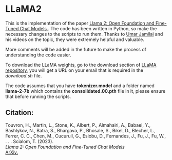 # LLaMA2
This is the implementation of the paper [Llama 2: Open Foundation and Fine-Tuned Chat Models
](https://arxiv.org/abs/2307.09288). 
The code has been written in Python, so make the necessary changes to the scripts to run them.
Thanks to [Umar Jamilai](https://www.youtube.com/@umarjamilai) and his videos on the topic, they were extremely helpful and valuable.

More comments will be added in the future to make the process of understanding the code easier.

To download the LLaMA weights, go to the download section of [LLaMA repository](https://github.com/facebookresearch/llama/tree/main?tab=readme-ov-file), you will get a URL on your email that is required in the *download.sh* file.

The code assumes that you have **tokenizer.model** and a folder named **llama-2-7b** which contains the **consolidated.00.pth** file in it, please ensure that before running the scripts.

## Citation:
Touvron, H., Martin, L., Stone, K., Albert, P., Almahairi, A., Babaei, Y., Bashlykov, N., Batra, S., Bhargava, P., Bhosale, S., Bikel, D., Blecher, L., Ferrer, C. C., Chen, M., Cucurull, G., Esiobu, D., Fernandes, J., Fu, J., Fu, W., . . . Scialom, T. (2023).
<br>
*Llama 2: Open Foundation and Fine-Tuned Chat Models* 
<br>
[ArXiv.](https://arxiv.org/abs/2307.09288)
